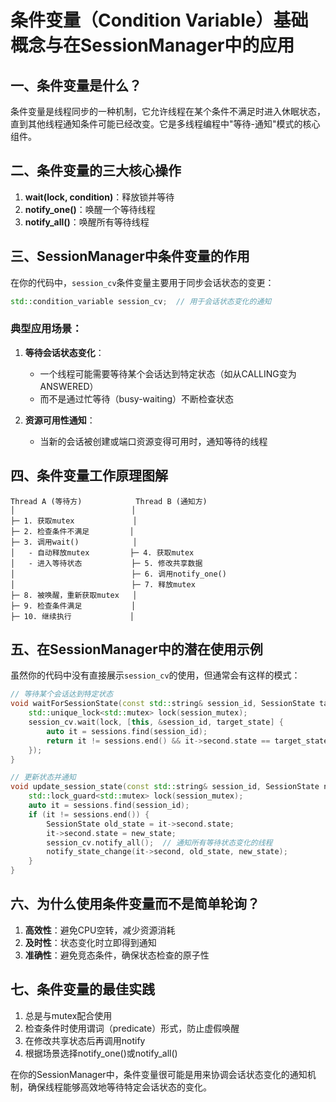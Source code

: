 # 条件变量（Condition Variable）基础概念与在SessionManager中的应用

## 一、条件变量是什么？

条件变量是线程同步的一种机制，它允许线程在某个条件不满足时进入休眠状态，直到其他线程通知条件可能已经改变。它是多线程编程中"等待-通知"模式的核心组件。

## 二、条件变量的三大核心操作

1. **wait(lock, condition)**：释放锁并等待
2. **notify_one()**：唤醒一个等待线程
3. **notify_all()**：唤醒所有等待线程

## 三、SessionManager中条件变量的作用

在你的代码中，`session_cv`条件变量主要用于同步会话状态的变更：

```cpp
std::condition_variable session_cv;  // 用于会话状态变化的通知
```

### 典型应用场景：

1. **等待会话状态变化**：
   - 一个线程可能需要等待某个会话达到特定状态（如从CALLING变为ANSWERED）
   - 而不是通过忙等待（busy-waiting）不断检查状态

2. **资源可用性通知**：
   - 当新的会话被创建或端口资源变得可用时，通知等待的线程

## 四、条件变量工作原理图解

```
Thread A (等待方)            Thread B (通知方)
│                          │
├─ 1. 获取mutex             │
├─ 2. 检查条件不满足         │
├─ 3. 调用wait()            │
│   - 自动释放mutex         ├─ 4. 获取mutex
│   - 进入等待状态           ├─ 5. 修改共享数据
│                          ├─ 6. 调用notify_one()
│                          ├─ 7. 释放mutex
├─ 8. 被唤醒，重新获取mutex   │
├─ 9. 检查条件满足           │
├─ 10. 继续执行             │
```

## 五、在SessionManager中的潜在使用示例

虽然你的代码中没有直接展示`session_cv`的使用，但通常会有这样的模式：

```cpp
// 等待某个会话达到特定状态
void waitForSessionState(const std::string& session_id, SessionState target_state) {
    std::unique_lock<std::mutex> lock(session_mutex);
    session_cv.wait(lock, [this, &session_id, target_state] {
        auto it = sessions.find(session_id);
        return it != sessions.end() && it->second.state == target_state;
    });
}

// 更新状态并通知
void update_session_state(const std::string& session_id, SessionState new_state) {
    std::lock_guard<std::mutex> lock(session_mutex);
    auto it = sessions.find(session_id);
    if (it != sessions.end()) {
        SessionState old_state = it->second.state;
        it->second.state = new_state;
        session_cv.notify_all();  // 通知所有等待状态变化的线程
        notify_state_change(it->second, old_state, new_state);
    }
}
```

## 六、为什么使用条件变量而不是简单轮询？

1. **高效性**：避免CPU空转，减少资源消耗
2. **及时性**：状态变化时立即得到通知
3. **准确性**：避免竞态条件，确保状态检查的原子性

## 七、条件变量的最佳实践

1. 总是与mutex配合使用
2. 检查条件时使用谓词（predicate）形式，防止虚假唤醒
3. 在修改共享状态后再调用notify
4. 根据场景选择notify_one()或notify_all()

在你的SessionManager中，条件变量很可能是用来协调会话状态变化的通知机制，确保线程能够高效地等待特定会话状态的变化。
